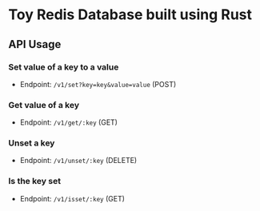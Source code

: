 
# Toy Redis Database built using Rust

## API Usage

### Set value of a key to a value
- Endpoint: `/v1/set?key=key&value=value` (POST)

### Get value of a key
- Endpoint: `/v1/get/:key` (GET)

### Unset a key
- Endpoint: `/v1/unset/:key` (DELETE)

### Is the key set
- Endpoint: `/v1/isset/:key` (GET)
